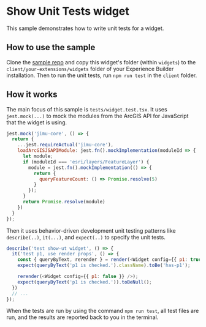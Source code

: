 # Show Unit Tests widget

This sample demonstrates how to write unit tests for a widget.

## How to use the sample

Clone the [sample repo](https://github.com/esri/arcgis-experience-builder-sdk-resources) and copy this widget's folder (within `widgets`) to the `client/your-extensions/widgets` folder of your Experience Builder installation. Then to run the unit tests, run `npm run test` in the `client` folder.

## How it works

The main focus of this sample is `tests/widget.test.tsx`. It uses `jest.mock(...)` to mock the modules from the ArcGIS API for JavaScript that the widget is using.

```js
jest.mock('jimu-core', () => {
  return {
    ...jest.requireActual('jimu-core'),
    loadArcGISJSAPIModule: jest.fn().mockImplementation(moduleId => {
      let module;
      if (moduleId === 'esri/layers/FeatureLayer') {
        module = jest.fn().mockImplementation(() => {
          return {
            queryFeatureCount: () => Promise.resolve(5)
          }
        });
      }
      return Promise.resolve(module)
    })
  }
});
```

Then it uses behavior-driven development unit testing patterns like `describe(..)`, `it(...)`, and `expect(..)` to specify the unit tests.

```js
describe('test show-ut widget', () => {
  it('test p1, use render props', () => {
    const { queryByText, rerender } = render(<Widget config={{ p1: true }} />);
    expect(queryByText('p1 is checked.').className).toBe('has-p1');

    rerender(<Widget config={{ p1: false }} />);
    expect(queryByText('p1 is checked.')).toBeNull();
  })
  // ...
});
```

When the tests are run by using the command `npm run test`, all test files are run, and the results are reported back to you in the terminal.

